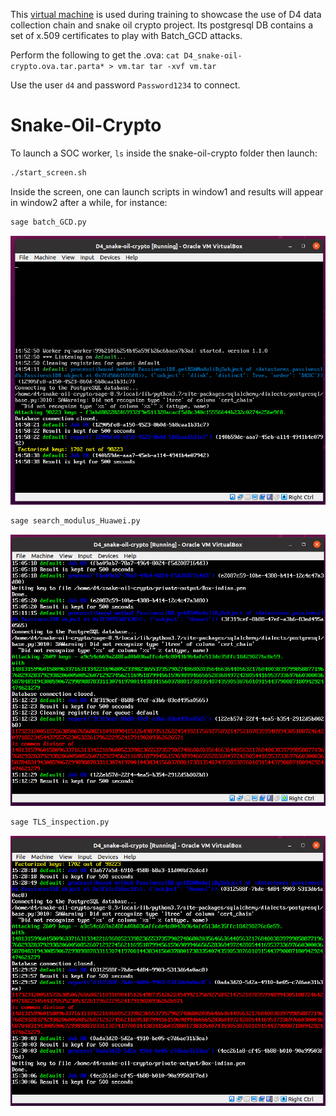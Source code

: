 This [virtual machine](D4_snake-oil-crypto.ova.tar.partaa) is used during training to
showcase the use of D4 data collection chain and snake oil crypto project. Its
postgresql DB contains a set of x.509 certificates to play with Batch_GCD
attacks.

Perform the following to get the .ova:
`
cat D4_snake-oil-crypto.ova.tar.parta* > vm.tar
tar -xvf vm.tar
`

Use the user `d4` and password `Password1234` to connect.

# Snake-Oil-Crypto
To launch a SOC worker, `ls` inside the snake-oil-crypto folder then launch:
```bash
./start_screen.sh
```

Inside the screen, one can launch scripts in window1 and results will appear in window2 after a while, for instance:
```bash
sage batch_GCD.py
```
![batch_GCD.py](../images/soc_batch_GCD_dlink.png)

```bash
sage search_modulus_Huawei.py
```
![search_modulus_Huawei.py](../images/soc_search_modulus_Huawei.png)

```bash
sage TLS_inspection.py
```
![TLS_inspection.py](../images/soc_TLS_inspection.png)
